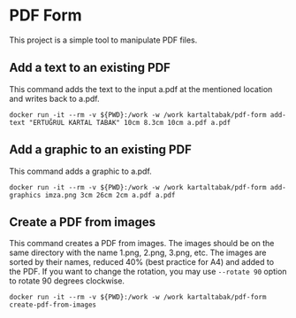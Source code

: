 # PDF Form

This project is a simple tool to manipulate PDF files. 

## Add a text to an existing PDF 

This command adds the text to the input a.pdf at the mentioned location and writes back to a.pdf.

```
docker run -it --rm -v ${PWD}:/work -w /work kartaltabak/pdf-form add-text "ERTUĞRUL KARTAL TABAK" 10cm 8.3cm 10cm a.pdf a.pdf
```

## Add a graphic to an existing PDF

This command adds a graphic to a.pdf.

```
docker run -it --rm -v ${PWD}:/work -w /work kartaltabak/pdf-form add-graphics imza.png 3cm 26cm 2cm a.pdf a.pdf
```

## Create a PDF from images

This command creates a PDF from images. The images should be on the same directory with the name 1.png, 2.png, 3.png, etc.
The images are sorted by their names, reduced 40% (best practice for A4) and added to the PDF.
If you want to change the rotation, you may use `--rotate 90` option to rotate 90 degrees clockwise.

```
docker run -it --rm -v ${PWD}:/work -w /work kartaltabak/pdf-form create-pdf-from-images 
```



